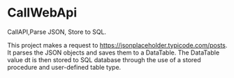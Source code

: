 # CallWebApi
CallAPI,Parse JSON, Store to SQL.

This project makes a request to https://jsonplaceholder.typicode.com/posts. It parses the JSON objects and saves them to a DataTable.
The DataTable value dt is then stored to SQL database through the use of a stored procedure and user-defined table type.
